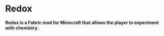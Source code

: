 # Redox

**Redox is a Fabric mod for Minecraft that allows the player to experiment with chemistry.**
